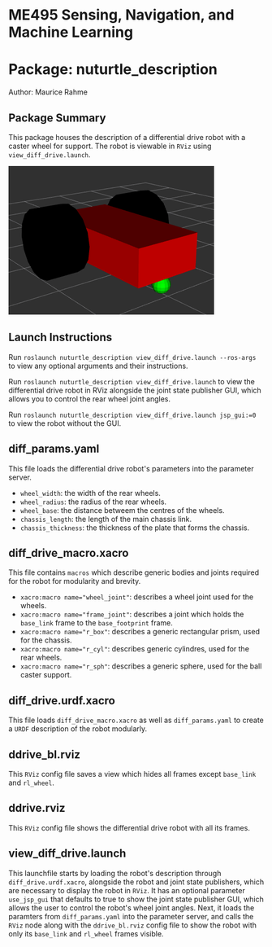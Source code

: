 # ME495 Sensing, Navigation, and Machine Learning
# Package: nuturtle_description
Author: Maurice Rahme

## Package Summary

This package houses the description of a differential drive robot with a caster wheel for support. The robot is viewable in `RViz` using `view_diff_drive.launch`.

![ddrive](media/ddrive.png)

## Launch Instructions

Run `roslaunch nuturtle_description view_diff_drive.launch --ros-args` to view any optional arguments and their instructions.

Run `roslaunch nuturtle_description view_diff_drive.launch` to view the differential drive robot in RViz alongside the joint state publisher GUI, which allows you to control the rear wheel joint angles.

Run `roslaunch nuturtle_description view_diff_drive.launch jsp_gui:=0` to view the robot without the GUI.

## diff_params.yaml

This file loads the differential drive robot's parameters into the parameter server.

* `wheel_width`: the width of the rear wheels.
* `wheel_radius`: the radius of the rear wheels.
* `wheel_base`: the distance betweem the centres of the wheels.
* `chassis_length`: the length of the main chassis link.
* `chassis_thickness`: the thickness of the plate that forms the chassis.

## diff_drive_macro.xacro

This file contains `macros` which describe generic bodies and joints required for the robot for modularity and brevity.

* `xacro:macro name="wheel_joint"`: describes a wheel joint used for the wheels.
* `xacro:macro name="frame_joint"`: describes a joint which holds the `base_link` frame to the `base_footprint` frame.
* `xacro:macro name="r_box"`: describes a generic rectangular prism, used for the chassis.
* `xacro:macro name="r_cyl"`: describes generic cylindres, used for the rear wheels.
* `xacro:macro name="r_sph"`: describes a generic sphere, used for the ball caster support.

## diff_drive.urdf.xacro

This file loads `diff_drive_macro.xacro` as well as `diff_params.yaml` to create a `URDF` description of the robot modularly.

## ddrive_bl.rviz

This `RViz` config file saves a view which hides all frames except `base_link` and `rl_wheel`.

## ddrive.rviz

This `RViz` config file shows the differential drive robot with all its frames.

## view_diff_drive.launch

This launchfile starts by loading the robot's description through `diff_drive.urdf.xacro`, alongside the robot and joint state publishers, which are necessary to display the robot in `RViz`. It has an optional parameter `use_jsp_gui` that defaults to true to show the joint state publisher GUI, which allows the user to control the robot's wheel joint angles. Next, it loads the paramters from `diff_params.yaml` into the parameter server, and calls the `RViz` node along with the `ddrive_bl.rviz` config file to show the robot with only its `base_link` and `rl_wheel` frames visible.
